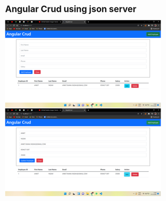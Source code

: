 # Angular Crud using json server

<img src="src/assets/github-images/employee-list.png" />
<img src="src/assets/github-images/employee-edit.png" />
